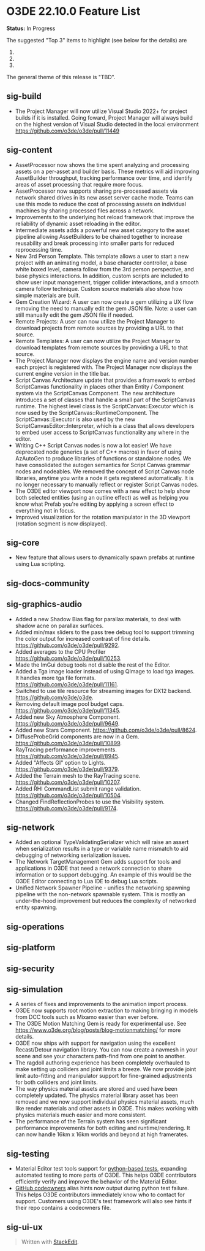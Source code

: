 # O3DE 22.10.0 Feature List

**Status:** In Progress

The suggested "Top 3" items to highlight (see below for the details) are

 1.
 2.
 3.

The general theme of this release is "TBD".

## sig-build

* The Project Manager will now utilize Visual Studio 2022+ for project builds if it is installed. Going foward, Project Manager will always build on the highest version of Visual Studio detected in the local environment https://github.com/o3de/o3de/pull/11449

## sig-content

* AssetProcessor now shows the time spent analyzing and processing assets on a per-asset and builder basis. These metrics will aid improving AssetBuilder throughput, tracking performance over time, and identify areas of asset processing that require more focus.
* AssetProcessor now supports sharing pre-processed assets via network shared drives in its new asset server cache mode. Teams can use this mode to reduce the cost of processing assets on individual machines by sharing processed files across a network.
* Improvements to the underlying hot reload framework that improve the reliability of dynamic asset reloading in the editor.
* Intermediate assets adds a powerful new asset category to the asset pipeline allowing AssetBuilders to be chained together to increase reusability and break processing into smaller parts for reduced reprocessing time.
* New 3rd Person Template. This template allows a user to start a new project with an animating model, a base character controller, a base white boxed level, camera follow from the 3rd person perspective, and base physics interactions. In addition, custom scripts are included to show user input management, trigger collider interactions, and a smooth camera follow technique. Custom source materials also show how simple materials are built.
* Gem Creation Wizard: A user can now create a gem utilizing a UX flow removing the need to manually edit the gem JSON file. Note: a user can still manually edit the gem JSON file if needed.
* Remote Projects: A user can now utilize the Project Manager to download projects from remote sources by providing a URL to that source.
* Remote Templates: A user can now utilize the Project Manager to download templates from remote sources by providing a URL to that source.
* The Project Manager now displays the engine name and version number each project is registered with. The Project Manager now displays the current engine version in the title bar.
* Script Canvas Architecture update that provides a framework to embed ScriptCanvas functionality in places other than Entity / Component system via the ScriptCanvas Component. The new architecture introduces a set of classes that handle a small part of the ScriptCanvas runtime. The highest level class is the ScriptCanvas::Executor which is now used by the ScriptCanvas::RuntimeComponent. The ScriptCanvas::Executor is also used by the new ScriptCanvasEditor::Interpreter, which is a class that allows developers to embed user access to ScriptCanvas functionality any where in the editor.
* Writing C++ Script Canvas nodes is now a lot easier! We have deprecated node generics (a set of C++ macros) in favor of using AzAutoGen to produce libraries of functions or standalone nodes. We have consolidated the autogen semantics for Script Canvas grammar nodes and nodeables. We removed the concept of Script Canvas node libraries, anytime you write a node it gets registered automatically. It is no longer necessary to manually reflect or register Script Canvas nodes.
* The O3DE editor viewport now comes with a new effect to help show both selected entities (using an outline effect) as well as helping you know what Prefab you're editing by applying a screen effect to everything not in focus.
* Improved visualization for the rotation manipulator in the 3D viewport (rotation segment is now displayed).

## sig-core

* New feature that allows users to dynamically spawn prefabs at runtime using Lua scripting.

## sig-docs-community

## sig-graphics-audio
- Added a new Shadow Bias flag for parallax materials, to deal with shadow acne on parallax surfaces.
- Added min/max sliders to the pass tree debug tool to support trimming the color output for increased contrast of fine details. https://github.com/o3de/o3de/pull/9292.
- Added averages to the CPU Profiler https://github.com/o3de/o3de/pull/10253.
- Made the ImGui debug tools not disable the rest of the Editor.
- Added a Tga image loader instead of using QImage to load tga images. It handles more tga file formats. https://github.com/o3de/o3de/pull/11161.
- Switched to use tile resource for streaming images for DX12 backend. https://github.com/o3de/o3de.
- Removing default image pool budget caps. https://github.com/o3de/o3de/pull/11345.
- Added new Sky Atmosphere Component. https://github.com/o3de/o3de/pull/9649.
- Added new Stars Component. https://github.com/o3de/o3de/pull/8624.
- DiffuseProbeGrid components are now in a Gem. https://github.com/o3de/o3de/pull/10899.
- RayTracing performance improvements. https://github.com/o3de/o3de/pull/8945.
- Added "Affects GI" option to Lights. https://github.com/o3de/o3de/pull/9379.
- Added the Terrain mesh to the RayTracing scene. https://github.com/o3de/o3de/pull/10207.
- Added RHI CommandList submit range validation. https://github.com/o3de/o3de/pull/10504.
- Changed FindReflectionProbes to use the Visibility system. https://github.com/o3de/o3de/pull/9174.


## sig-network

* Added an optional TypeValidatingSerializer which will raise an assert when serialization results in a type or variable name mismatch to aid debugging of networking serialization issues.
* The Network TargetManagement Gem adds support for tools and applications in O3DE that need a network connection to share information or to support debugging. An example of this would be the O3DE Editor connecting to Lua IDE to debug Lua scripts.
* Unified Network Spawner Pipeline - unifies the networking spawning pipeline with the non-network spawnable system. This is mostly an under-the-hood improvement but reduces the complexity of networked entity spawning.

## sig-operations

## sig-platform

## sig-security

## sig-simulation

* A series of fixes and improvements to the animation import process.
* O3DE now supports root motion extraction to making bringing in models from DCC tools such as Mixamo easier than ever before.
* The O3DE Motion Matching Gem is ready for experimental use. See https://www.o3de.org/blog/posts/blog-motionmatching/ for more details.
* O3DE now ships with support for navigation using the excellent Recast/Detour navigation library. You can now create a navmesh in your scene and see your characters path-find from one point to another.
* The ragdoll authoring experience has been completely overhauled to make setting up colliders and joint limits a breeze. We now provide joint limit auto-fitting and manipulator support for fine-grained adjustments for both colliders and joint limits.
* The way physics material assets are stored and used have been completely updated. The physics material library asset has been removed and we now support individual physics material assets, much like render materials and other assets in O3DE. This makes working with physics materials much easier and more consistent.
* The performance of the Terrain system has seen significant performance improvements for both editing and runtime/rendering.  It can now handle 16km x 16km worlds and beyond at high framerates.

## sig-testing

* Material Editor test tools support for [python-based tests](https://www.o3de.org/docs/user-guide/testing/parallel-pattern/), expanding automated testing to more parts of O3DE. This helps O3DE contributors efficiently verify and improve the behavior of the Material Editor.
* [GitHub codeowners](https://docs.github.com/en/repositories/managing-your-repositorys-settings-and-features/customizing-your-repository/about-code-owners) alias hints now output during python test failure. This helps O3DE contributors immediately know who to contact for support. Customers using O3DE's test framework will also see hints if their repo contains a codeowners file.


## sig-ui-ux

> Written with [StackEdit](https://stackedit.io/).
